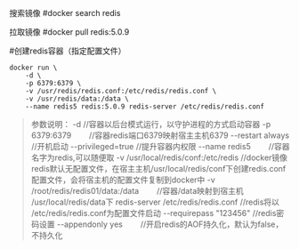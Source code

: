 搜索镜像
#docker search redis

拉取镜像
#docker pull redis:5.0.9

 
#创建redis容器（指定配置文件）
```
docker run \
    -d \
    -p 6379:6379 \
    -v /usr/redis/redis.conf:/etc/redis/redis.conf \
    -v /usr/redis/data:/data \
    --name redis5 redis:5.0.9 redis-server /etc/redis/redis.conf
```

> 参数说明：
-d                                     //容器以后台模式运行，以守护进程的方式启动容器
-p 6379:6379　　                        //容器redis端口6379映射宿主主机6379
--restart always                       //开机启动
--privileged=true                      //提升容器内权限
--name redis5　　                       //容器名字为redis,可以随便取
-v /usr/local/redis/conf:/etc/redis    //docker镜像redis默认无配置文件，在宿主主机/usr/local/redis/conf下创建redis.conf配置文件，会将宿主机的配置文件复制到docker中
-v /root/redis/redis01/data:/data　　   //容器/data映射到宿主机 /usr/local/redis/data下
redis-server /etc/redis/redis.conf     //redis将以 /etc/redis/redis.conf为配置文件启动
--requirepass "123456"                 //redis密码设置 
--appendonly yes　　                    //开启redis的AOF持久化，默认为false，不持久化


>
